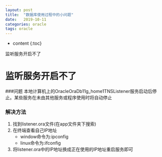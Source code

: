 ```yaml
---
layout: post
title:  "数据库使用过程中的小问题"
date:   2019-10-11
categories: oracle
tags: oracle
---
```


* content
{:toc}

监听服务开启不了









# 监听服务开启不了
###问题
本地计算机上的OracleOraDb11g_home1TNSListener服务启动后停止。某些服务在未由其他服务或程序使用时将自动停止

### 解决方法
1. 找到listener.ora文件(在app文件夹下搜索)
2. 在终端查看自己IP地址
	* window命令为:ipconfig
	* linux命令为:ifconfig
3. 将listener.ora中的IP地址换成正在使用的IP地址重启服务即可










